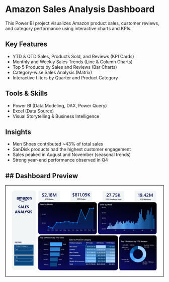 # Amazon Sales Analysis Dashboard

This Power BI project visualizes Amazon product sales, customer reviews, and category performance using interactive charts and KPIs.

## Key Features
- YTD & QTD Sales, Products Sold, and Reviews (KPI Cards)
- Monthly and Weekly Sales Trends (Line & Column Charts)
- Top 5 Products by Sales and Reviews (Bar Charts)
- Category-wise Sales Analysis (Matrix)
- Interactive filters by Quarter and Product Category

## Tools & Skills
- Power BI (Data Modeling, DAX, Power Query)
- Excel (Data Source)
- Visual Storytelling & Business Intelligence

## Insights
- Men Shoes contributed ~43% of total sales
- SanDisk products had the highest customer engagement
- Sales peaked in August and November (seasonal trends)
- Strong year-end performance observed in Q4

## ## Dashboard Preview

![Amazon Sales Dashboard](https://github.com/sforsubh/amazon-sales-analysis-dashboard/blob/main/dashboard%20image.png?raw=true)




